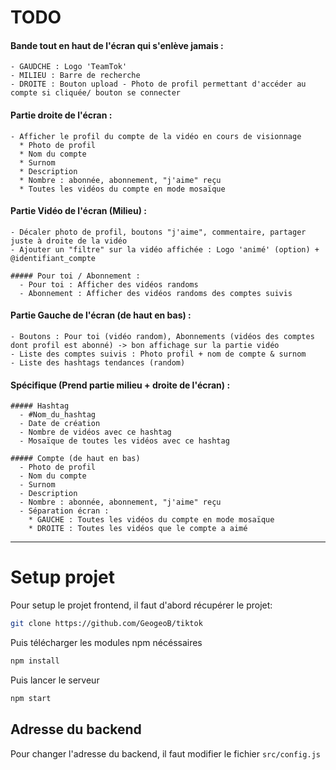 # TODO
  #### Bande tout en haut de l'écran qui s'enlève jamais :
    - GAUDCHE : Logo 'TeamTok'
    - MILIEU : Barre de recherche
    - DROITE : Bouton upload - Photo de profil permettant d'accéder au compte si cliquée/ bouton se connecter

  #### Partie droite de l'écran :
    - Afficher le profil du compte de la vidéo en cours de visionnage
      * Photo de profil
      * Nom du compte
      * Surnom
      * Description
      * Nombre : abonnée, abonnement, "j'aime" reçu
      * Toutes les vidéos du compte en mode mosaïque

  #### Partie Vidéo de l'écran (Milieu) :
    - Décaler photo de profil, boutons "j'aime", commentaire, partager juste à droite de la vidéo
    - Ajouter un "filtre" sur la vidéo affichée : Logo 'animé' (option) + @identifiant_compte
    
    ##### Pour toi / Abonnement :
      - Pour toi : Afficher des vidéos randoms
      - Abonnement : Afficher des vidéos randoms des comptes suivis

  #### Partie Gauche de l'écran (de haut en bas) :
    - Boutons : Pour toi (vidéo random), Abonnements (vidéos des comptes dont profil est abonné) -> bon affichage sur la partie vidéo
    - Liste des comptes suivis : Photo profil + nom de compte & surnom
    - Liste des hashtags tendances (random)
    
  #### Spécifique (Prend partie milieu + droite de l'écran) :

    ##### Hashtag
      - #Nom_du_hashtag
      - Date de création
      - Nombre de vidéos avec ce hashtag
      - Mosaïque de toutes les vidéos avec ce hashtag
    
    ##### Compte (de haut en bas)
      - Photo de profil
      - Nom du compte
      - Surnom
      - Description
      - Nombre : abonnée, abonnement, "j'aime" reçu
      - Séparation écran :
        * GAUCHE : Toutes les vidéos du compte en mode mosaïque
        * DROITE : Toutes les vidéos que le compte a aimé
---

# Setup projet

Pour setup le projet frontend, il faut d'abord récupérer le projet:
```sh
git clone https://github.com/GeogeoB/tiktok
```

Puis télécharger les modules npm nécéssaires
```sh
npm install
```

Puis lancer le serveur
```sh
npm start
```

## Adresse du backend 
Pour changer l'adresse du backend, il faut modifier le fichier `src/config.js`

